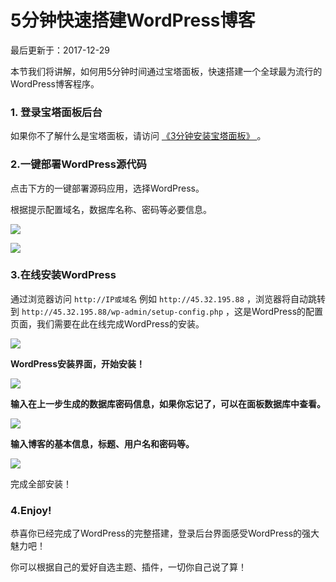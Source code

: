 #  5分钟快速搭建WordPress博客

最后更新于：2017-12-29

本节我们将讲解，如何用5分钟时间通过宝塔面板，快速搭建一个全球最为流行的WordPress博客程序。

###  1\. 登录宝塔面板后台

如果你不了解什么是宝塔面板，请访问 [ 《3分钟安装宝塔面板》 ](http://t.cn/EfJBit2) 。

###  2.一键部署WordPress源代码

点击下方的一键部署源码应用，选择WordPress。

根据提示配置域名，数据库名称、密码等必要信息。

![](https://www.vultrgo.com/wp-content/uploads/2017/12/wp11.png)

![](https://www.vultrgo.com/wp-content/uploads/2017/12/wp2.png)

###  3.在线安装WordPress

通过浏览器访问 ` http://IP或域名 ` 例如 ` http://45.32.195.88 ` ，浏览器将自动跳转到 `
http://45.32.195.88/wp-admin/setup-config.php `
，这是WordPress的配置页面，我们需要在此在线完成WordPress的安装。

![](https://www.vultrgo.com/wp-content/uploads/2017/12/wp3.png)

**WordPress安装界面，开始安装！**

![](https://www.vultrgo.com/wp-content/uploads/2017/12/wp8.png)

**输入在上一步生成的数据库密码信息，如果你忘记了，可以在面板数据库中查看。**

![](https://www.vultrgo.com/wp-content/uploads/2017/12/wp6.png)

**输入博客的基本信息，标题、用户名和密码等。**

![](https://www.vultrgo.com/wp-content/uploads/2017/12/wp5.png)

完成全部安装！

###  4.Enjoy!

恭喜你已经完成了WordPress的完整搭建，登录后台界面感受WordPress的强大魅力吧！

你可以根据自己的爱好自选主题、插件，一切你自己说了算！

